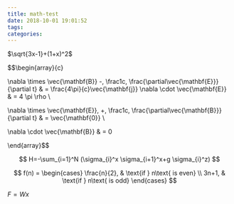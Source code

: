 ```yaml
---
title: math-test
date: 2018-10-01 19:01:52
tags:
categories:
---
```


$\sqrt{3x-1}+(1+x)^2$

$$\begin{array}{c}

\nabla \times \vec{\mathbf{B}} -\, \frac1c\, \frac{\partial\vec{\mathbf{E}}}{\partial t} &
= \frac{4\pi}{c}\vec{\mathbf{j}}    \nabla \cdot \vec{\mathbf{E}} & = 4 \pi \rho \\

\nabla \times \vec{\mathbf{E}}\, +\, \frac1c\, \frac{\partial\vec{\mathbf{B}}}{\partial t} & = \vec{\mathbf{0}} \\

\nabla \cdot \vec{\mathbf{B}} & = 0

\end{array}$$

$$
H=-\sum_{i=1}^N (\sigma_{i}^x \sigma_{i+1}^x+g \sigma_{i}^z)
$$

$$
f(n) = \begin{cases}
 \frac{n}{2},
 & \text{if } n\text{ is even}
 \\ 3n+1, & \text{if } n\text{ is odd}
 \end{cases}
$$

$F=Wx$
